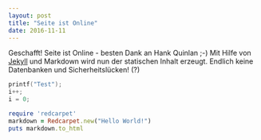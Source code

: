 ```yaml
---
layout: post
title: "Seite ist Online"
date: 2016-11-11
---
```


Geschafft! Seite ist Online - besten Dank an Hank Quinlan ;-) Mit Hilfe von [Jekyll](http://jekyllrb.com) und Markdown wird nun der statischen Inhalt erzeugt. Endlich keine Datenbanken und Sicherheitslücken! (?) 


```c
printf("Test");
i++;
i = 0;
```

```ruby
require 'redcarpet'
markdown = Redcarpet.new("Hello World!")
puts markdown.to_html
```

